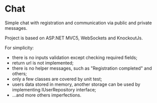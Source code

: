 # Chat
Simple chat with registration and communication via public and private messages.

Project is based on ASP.NET MVC5, WebSockets and KnockoutJs.

For simplicity:
 - there is no inputs validation except checking required fields;
 - return url is not implemented;
 - there is no helper messages, such as "Registration completed" and others;
 - only a few classes are covered by unit test;
 - users data stored in memory, another storage can be used by implementing IUserRepository interface;
 - ...and more others imperfections.
